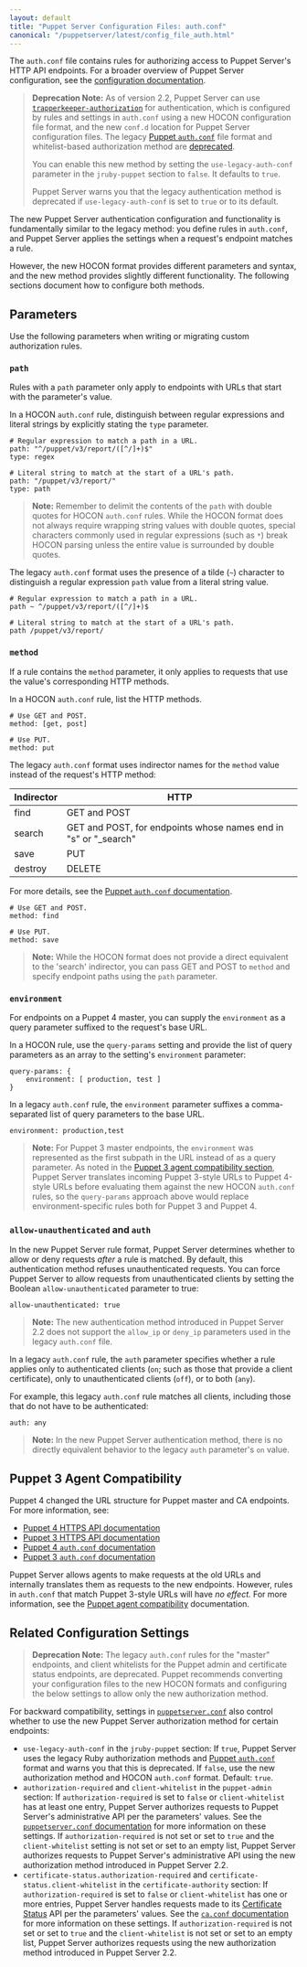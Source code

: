 ```yaml
---
layout: default
title: "Puppet Server Configuration Files: auth.conf"
canonical: "/puppetserver/latest/config_file_auth.html"
---
```


[`trapperkeeper-authorization`]: https://github.com/puppetlabs/trapperkeeper-authorization
[new `auth.conf`]: ./config_file_auth.html
[Puppet `auth.conf`]: /puppet/latest/reference/config_file_auth.html
[deprecated]: ./deprecated_features.html
[`puppetserver.conf`]: ./config_file_puppetserver.html

The `auth.conf` file contains rules for authorizing access to Puppet Server's HTTP API endpoints. For a broader overview of Puppet Server configuration, see the [configuration documentation](./configuration.html).

> **Deprecation Note:** As of version 2.2, Puppet Server can use [`trapperkeeper-authorization`][] for authentication, which is configured by rules and settings in `auth.conf` using a new HOCON configuration file format, and the new `conf.d` location for Puppet Server configuration files. The legacy [Puppet `auth.conf`][] file format and whitelist-based authorization method are [deprecated][].
>
> You can enable this new method by setting the `use-legacy-auth-conf` parameter in the `jruby-puppet` section to `false`. It defaults to `true`. 
>
> Puppet Server warns you that the legacy authentication method is deprecated if `use-legacy-auth-conf` is set to `true` or to its default.

The new Puppet Server authentication configuration and functionality is fundamentally similar to the legacy method: you define rules in `auth.conf`, and Puppet Server applies the settings when a request's endpoint matches a rule. 

However, the new HOCON format provides different parameters and syntax, and the new method provides slightly different functionality. The following sections document how to configure both methods.

## Parameters

Use the following parameters when writing or migrating custom authorization rules.

### `path`

Rules with a `path` parameter only apply to endpoints with URLs that start with the parameter's value.

In a HOCON `auth.conf` rule, distinguish between regular expressions and literal strings by explicitly stating the `type` parameter.

~~~
# Regular expression to match a path in a URL.
path: "^/puppet/v3/report/([^/]+)$"
type: regex

# Literal string to match at the start of a URL's path.
path: "/puppet/v3/report/"
type: path
~~~

> **Note:** Remember to delimit the contents of the `path` with double quotes for HOCON `auth.conf` rules. While the HOCON format does not always require wrapping string values with double quotes, special characters commonly used in regular expressions (such as `*`) break HOCON parsing unless the entire value is surrounded by double quotes.

The legacy `auth.conf` format uses the presence of a tilde (`~`) character to distinguish a regular expression `path` value from a literal string value.

~~~
# Regular expression to match a path in a URL.
path ~ ^/puppet/v3/report/([^/]+)$

# Literal string to match at the start of a URL's path.
path /puppet/v3/report/
~~~

### `method`

If a rule contains the `method` parameter, it only applies to requests that use the value's corresponding HTTP methods.

In a HOCON `auth.conf` rule, list the HTTP methods.

~~~
# Use GET and POST.
method: [get, post]

# Use PUT.
method: put
~~~

The legacy `auth.conf` format uses indirector names for the `method` value instead of the request's HTTP method:

Indirector | HTTP
-----------|------
find       | GET and POST
search     | GET and POST, for endpoints whose names end in "s" or "_search"
save       | PUT
destroy    | DELETE

For more details, see the [Puppet `auth.conf` documentation](/puppet/latest/reference/config_file_auth.html#method).

~~~
# Use GET and POST.
method: find

# Use PUT.
method: save
~~~

> **Note:** While the HOCON format does not provide a direct equivalent to the 'search' indirector, you can pass GET and POST to `method` and specify endpoint paths using the `path` parameter.

### `environment`

For endpoints on a Puppet 4 master, you can supply the `environment` as a query parameter suffixed to the request's base URL.

In a HOCON rule, use the `query-params` setting and provide the list of query parameters as an array to the setting's `environment` parameter:

~~~
query-params: {
    environment: [ production, test ]
}
~~~

In a legacy `auth.conf` rule, the `environment` parameter suffixes a comma-separated list of query parameters to the base URL.

~~~
environment: production,test
~~~

> **Note:** For Puppet 3 master endpoints, the `environment` was represented as the first subpath in the URL instead of as a query parameter. As noted in the [Puppet 3 agent compatibility section](#puppet-3-agent-compatibility), Puppet Server translates incoming Puppet 3-style URLs to Puppet 4-style URLs before evaluating them against the new HOCON `auth.conf` rules, so the `query-params` approach above would replace environment-specific rules both for Puppet 3 and Puppet 4.

### `allow-unauthenticated` and `auth`

In the new Puppet Server rule format, Puppet Server determines whether to allow or deny requests _after_ a rule is matched. By default, this authentication method refuses unauthenticated requests. You can force Puppet Server to allow requests from unauthenticated clients by setting the Boolean `allow-unauthenticated` parameter to true:

~~~
allow-unauthenticated: true
~~~

> **Note:** The new authentication method introduced in Puppet Server 2.2 does not support the `allow_ip` or `deny_ip` parameters used in the legacy `auth.conf` file.

In a legacy `auth.conf` rule, the `auth` parameter specifies whether a rule applies only to authenticated clients (`on`; such as those that provide a client certificate), only to unauthenticated clients (`off`), or to both (`any`).

For example, this legacy `auth.conf` rule matches all clients, including those that do not have to be authenticated:

~~~
auth: any
~~~

> **Note:** In the new Puppet Server authentication method, there is no directly equivalent behavior to the legacy `auth` parameter's `on` value.

## Puppet 3 Agent Compatibility

Puppet 4 changed the URL structure for Puppet master and CA endpoints. For more information, see:

* [Puppet 4 HTTPS API documentation](/puppet/latest/reference/http_api/http_api_index.html)
* [Puppet 3 HTTPS API documentation](/references/3.8.0/developer/file.http_api_index.html)
* [Puppet 4 `auth.conf` documentation](/puppet/latest/reference/config_file_auth.html)
* [Puppet 3 `auth.conf` documentation](/puppet/3.8/reference/config_file_auth.html)

Puppet Server allows agents to make requests at the old URLs and internally translates them as requests to the new endpoints. However, rules in `auth.conf` that match Puppet 3-style URLs will have _no effect._ For more information, see the [Puppet agent compatibility](./compatibility_with_puppet_agent.markdown) documentation.

## Related Configuration Settings

> **Deprecation Note:** The legacy `auth.conf` rules for the "master" endpoints, and client whitelists for the Puppet admin and certificate status endpoints, are deprecated. Puppet recommends converting your configuration files to the new HOCON formats and configuring the below settings to allow only the new authorization method.

For backward compatibility, settings in [`puppetserver.conf`][] also control whether to use the new Puppet Server authorization method for certain endpoints:

* `use-legacy-auth-conf` in the `jruby-puppet` section: If `true`, Puppet Server uses the legacy Ruby authorization methods and  [Puppet `auth.conf`][] format and warns you that this is deprecated. If `false`, use the new authorization method and HOCON `auth.conf` format. Default: `true`.
* `authorization-required` and `client-whitelist` in the `puppet-admin` section: If `authorization-required` is set to `false` or `client-whitelist` has at least one entry, Puppet Server authorizes requests to Puppet Server's administrative API per the parameters' values. See the [`puppetserver.conf` documentation][`puppetserver.conf`] for more information on these settings. If `authorization-required` is not set or set to `true` and the `client-whitelist` setting is not set or set to an empty list, Puppet Server authorizes requests to Puppet Server's administrative API using the new authorization method introduced in Puppet Server 2.2.
* `certificate-status.authorization-required` and `certificate-status.client-whitelist` in the `certificate-authority` section: If `authorization-required` is set to `false` or `client-whitelist` has one or more entries, Puppet Server handles requests made to its [Certificate Status](/puppet/latest/reference/http_api/http_certificate_status.html) API per the parameters' values. See the [`ca.conf` documentation](./config_file_ca.html) for more information on these settings. If `authorization-required` is not set or set to `true` and the `client-whitelist` is not set or set to an empty list, Puppet Server authorizes requests using the new authorization method introduced in Puppet Server 2.2.
